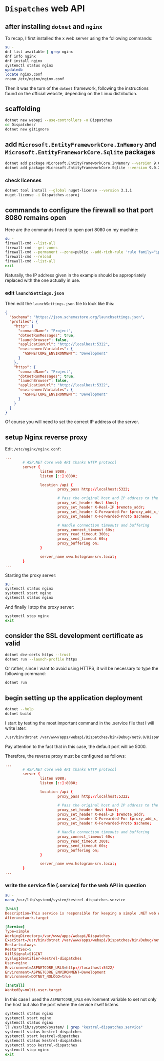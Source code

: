 # `Dispatches` web API

## after installing `dotnet` and `nginx`

To recap, I first installed the x web server using the following commands:

```bash
su -
dnf list available | grep nginx
dnf info nginx
dnf install nginx
systemctl status nginx
updatedb
locate nginx.conf
rnano /etc/nginx/nginx.conf
```

Then it was the turn of the `dotnet` framework, following the instructions found on the official website, depending on the Linux distribution.

## scaffolding

```bash
dotnet new webapi --use-controllers -o Dispatches
cd Dispatches/
dotnet new gitignore
```

## add `Microsoft.EntityFrameworkCore.InMemory` and `Microsoft.EntityFrameworkCore.Sqlite` packages

```bash
dotnet add package Microsoft.EntityFrameworkCore.InMemory --version 9.0.2
dotnet add package Microsoft.EntityFrameworkCore.Sqlite --version 9.0.2
```

### check licenses

```bash
dotnet tool install --global nuget-license --version 3.1.1
nuget-license -i Dispatches.csproj
```

## commands to configure the firewall so that port 8080 remains open

Here are the commands I need to open port 8080 on my machine:

```bash
su -
firewall-cmd --list-all
firewall-cmd --get-zones
firewall-cmd --permanent --zone=public --add-rich-rule 'rule family="ipv4" source address="192.168.XXX.0/24" port port=8080 protocol="tcp" accept'
firewall-cmd --reload
firewall-cmd --list-all
exit
```

Naturally, the IP address given in the example should be appropriately replaced with the one actually in use.

### edit `launchSettings.json`

Then edit the `launchSettings.json` file to look like this:

```json
{
  "$schema": "https://json.schemastore.org/launchsettings.json",
  "profiles": {
    "http": {
      "commandName": "Project",
      "dotnetRunMessages": true,
      "launchBrowser": false,
      "applicationUrl": "http://localhost:5322",
      "environmentVariables": {
        "ASPNETCORE_ENVIRONMENT": "Development"
      }
    },
    "https": {
      "commandName": "Project",
      "dotnetRunMessages": true,
      "launchBrowser": false,
      "applicationUrl": "http://localhost:5322",
      "environmentVariables": {
        "ASPNETCORE_ENVIRONMENT": "Development"
      }
    }
  }
}
```

Of course you will need to set the correct IP address of the server.

## setup Nginx reverse proxy

Edit `/etc/nginx/nginx.conf`:

```conf
...
        # ASP.NET Core web API thanks HTTP protocol
        server {
                listen 8080;
                listen [::]:8080;

                location /api {
                        proxy_pass http://localhost:5322;

                        # Pass the original host and IP address to the backend server
                        proxy_set_header Host $host;
                        proxy_set_header X-Real-IP $remote_addr;
                        proxy_set_header X-Forwarded-For $proxy_add_x_forwarded_for;
                        proxy_set_header X-Forwarded-Proto $scheme;

                        # Handle connection timeouts and buffering
                        proxy_connect_timeout 60s;
                        proxy_read_timeout 300s;
                        proxy_send_timeout 60s;
                        proxy_buffering on;
                }

                server_name www.hologram-srv.local;
        }
...
```

Starting the proxy server:

```bash
su -
systemctl status nginx
systemctl start nginx
systemctl status nginx
```

And finally I stop the proxy server:

```bash
systemctl stop nginx
exit
```

## consider the SSL development certificate as valid

```bash
dotnet dev-certs https --trust
dotnet run --launch-profile https
```

Or rather, since I want to avoid using HTTPS, it will be necessary to type the following command:

```bash
dotnet run
```

## begin setting up the application deployment

```bash
dotnet --help
dotnet build
```

I start by testing the most important command in the .service file that I will write later:

```bash
/usr/bin/dotnet /var/www/apps/webapi/Dispatches/bin/Debug/net9.0/Dispatches.dll --urls=http://localhost:5322
```

Pay attention to the fact that in this case, the default port will be 5000.

Therefore, the reverse proxy must be configured as follows:

```conf
...
        # ASP.NET Core web API thanks HTTP protocol
        server {
                listen 8080;
                listen [::]:8080;

                location /api {
                        proxy_pass http://localhost:5322;

                        # Pass the original host and IP address to the backend server
                        proxy_set_header Host $host;
                        proxy_set_header X-Real-IP $remote_addr;
                        proxy_set_header X-Forwarded-For $proxy_add_x_forwarded_for;
                        proxy_set_header X-Forwarded-Proto $scheme;

                        # Handle connection timeouts and buffering
                        proxy_connect_timeout 60s;
                        proxy_read_timeout 300s;
                        proxy_send_timeout 60s;
                        proxy_buffering on;
                }

                server_name www.hologram-srv.local;
        }
...
```

### write the service file (.service) for the web API in question

```bash
su -
nano /usr/lib/systemd/system/kestrel-dispatches.service
```

```conf
[Unit]
Description=This service is responsible for keeping a simple .NET web API deployed on a Linux environment active
After=network.target

[Service]
Type=simple
WorkingDirectory=/var/www/apps/webapi/Dispatches
ExecStart=/usr/bin/dotnet /var/www/apps/webapi/Dispatches/bin/Debug/net9.0/Dispatches.dll
Restart=always
RestartSec=5
KillSignal=SIGINT
SyslogIdentifier=kestrel-dispatches
User=nginx
Environment=ASPNETCORE_URLS=http://localhost:5322/
Environment=ASPNETCORE_ENVIRONMENT=Development
Environment=DOTNET_NOLOGO=true

[Install]
WantedBy=multi-user.target
```

In this case I used the `ASPNETCORE_URLS` environment variable to set not only the host but also the port where the service itself listens.

```bash
systemctl status nginx
systemctl start nginx
systemctl status nginx
ll /usr/lib/systemd/system/ | grep "kestrel-dispatches.service"
systemctl status kestrel-dispatches
systemctl start kestrel-dispatches
systemctl status kestrel-dispatches
systemctl stop kestrel-dispatches
systemctl stop nginx
exit
```
